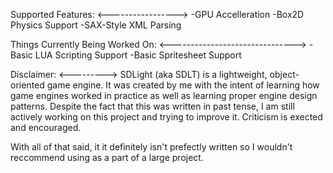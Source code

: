 Supported Features:
<----------------->
-GPU Accelleration
-Box2D Physics Support
-SAX-Style XML Parsing

Things Currently Being Worked On:
<------------------------------->
-Basic LUA Scripting Support
-Basic Spritesheet Support

Disclaimer:
<--------->
SDLight (aka SDLT) is a lightweight, object-oriented game engine. It was created by me with the intent of learning how game engines worked in practice as well as learning proper engine design patterns. Despite the fact that this was written in past tense, I am still actively working on this project and trying to improve it. Criticism is exected and encouraged.

With all of that said, it it definitely isn't prefectly written so I wouldn't reccommend using as a part of a large project.
